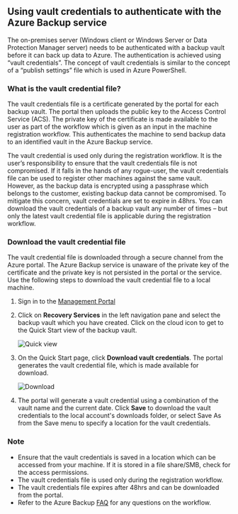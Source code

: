 ## <a name="using-vault-credentials-to-authenticate-with-the-azure-backup-service"></a>Using vault credentials to authenticate with the Azure Backup service

The on-premises server (Windows client or Windows Server or Data Protection Manager server) needs to be authenticated with a backup vault before it can back up data to Azure. The authentication is achieved using “vault credentials”. The concept of vault credentials is similar to the concept of a “publish settings” file which is used in Azure PowerShell.

### <a name="what-is-the-vault-credential-file"></a>What is the vault credential file?

The vault credentials file is a certificate generated by the portal for each backup vault. The portal then uploads the public key to the Access Control Service (ACS). The private key of the certificate is made available to the user as part of the workflow which is given as an input in the machine registration workflow. This authenticates the machine to send backup data to an identified vault in the Azure Backup service.

The vault credential is used only during the registration workflow. It is the user’s responsibility to ensure that the vault credentials file is not compromised. If it falls in the hands of any rogue-user, the vault credentials file can be used to register other machines against the same vault. However, as the backup data is encrypted using a passphrase which belongs to the customer, existing backup data cannot be compromised. To mitigate this concern, vault credentials are set to expire in 48hrs. You can download the vault credentials of a backup vault any number of times – but only the latest vault credential file is applicable during the registration workflow.

### <a name="download-the-vault-credential-file"></a>Download the vault credential file

The vault credential file is downloaded through a secure channel from the Azure portal. The Azure Backup service is unaware of the private key of the certificate and the private key is not persisted in the portal or the service. Use the following steps to download the vault credential file to a local machine.

1.  Sign in to the [Management Portal](https://manage.windowsazure.com/)
2.  Click on **Recovery Services** in the left navigation pane and select the backup vault which you have created. Click on the cloud icon to get to the Quick Start view of the backup vault.

    ![Quick view](./media/backup-download-credentials/quickview.png)

3.  On the Quick Start page, click **Download vault credentials**. The  portal generates the vault credential file, which is made available for download.

    ![Download](./media/backup-download-credentials/downloadvc.png)

4.  The portal will generate a vault credential using a combination of the vault name and the current date. Click **Save** to download the vault credentials to the local account's downloads folder, or select Save As from the Save menu to specify a location for the vault credentials.

### <a name="note"></a>Note
- Ensure that the vault credentials is saved in a location which can be accessed from your machine. If it is stored in a file share/SMB, check for the access permissions.
- The vault credentials file is used only during the registration workflow.
- The vault credentials file expires after 48hrs and can be downloaded from the portal.
- Refer to the Azure Backup [FAQ](../articles/backup/backup-azure-backup-faq.md) for any questions on the workflow.
